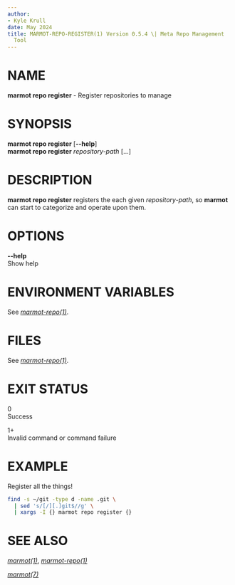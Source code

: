```yaml
---
author:
- Kyle Krull
date: May 2024
title: MARMOT-REPO-REGISTER(1) Version 0.5.4 \| Meta Repo Management
  Tool
---
```


# NAME

**marmot repo register** - Register repositories to manage

# SYNOPSIS

**marmot repo register** \[**\--help**\]\
**marmot repo register** *repository-path* \[...\]

# DESCRIPTION

**marmot repo register** registers the each given *repository-path*, so
**marmot** can start to categorize and operate upon them.

# OPTIONS

**\--help**  
Show help

# ENVIRONMENT VARIABLES

See [*marmot-repo(1)*](./marmot-repo.1.md).

# FILES

See [*marmot-repo(1)*](./marmot-repo.1.md).

# EXIT STATUS

0  
Success

1+  
Invalid command or command failure

# EXAMPLE

Register all the things!

``` sh
find -s ~/git -type d -name .git \
  | sed 's/[/][.]git$//g' \
  | xargs -I {} marmot repo register {}
```

# SEE ALSO

[*marmot(1)*](./marmot.1.md), [*marmot-repo(1)*](./marmot-repo.1.md)

[*marmot(7)*](./marmot.7.md)
